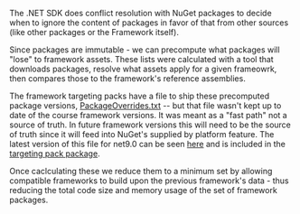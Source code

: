 The .NET SDK does conflict resolution with NuGet packages to decide when to ignore the content of packages in favor of that from other sources (like other packages or the Framework itself).

Since packages are immutable - we can precompute what packages will "lose" to framework assets.  These lists were calculated with a tool that downloads packages, resolve what assets apply for a given frameowrk, then compares those to the framework's reference assemblies.

The framework targeting packs have a file to ship these precomputed package versions, [PackageOverrides.txt](https://github.com/dotnet/sdk/blob/7deb36232b9c0ccd5084fced1df07920c10a5b72/src/Tasks/Microsoft.NET.Build.Tasks/ResolveTargetingPackAssets.cs#L199) -- but that file wasn't kept up to date of the course framework versions.  It was meant as a "fast path" not a source of truth.  In future framework versions this will need to be the source of truth since it will feed into NuGet's supplied by platform feature.  The latest version of this file for net9.0 can be seen [here](https://github.com/dotnet/runtime/blob/release/9.0/src/installer/pkg/sfx/Microsoft.NETCore.App/PackageOverrides.txt) and is included in the [targeting pack package](https://www.nuget.org/packages/Microsoft.NETCore.App.Ref).

Once caclculating these we reduce them to a minimum set by allowing compatible frameworks to build upon the previous framework's data - thus reducing the total code size and memory usage of the set of framework packages.
